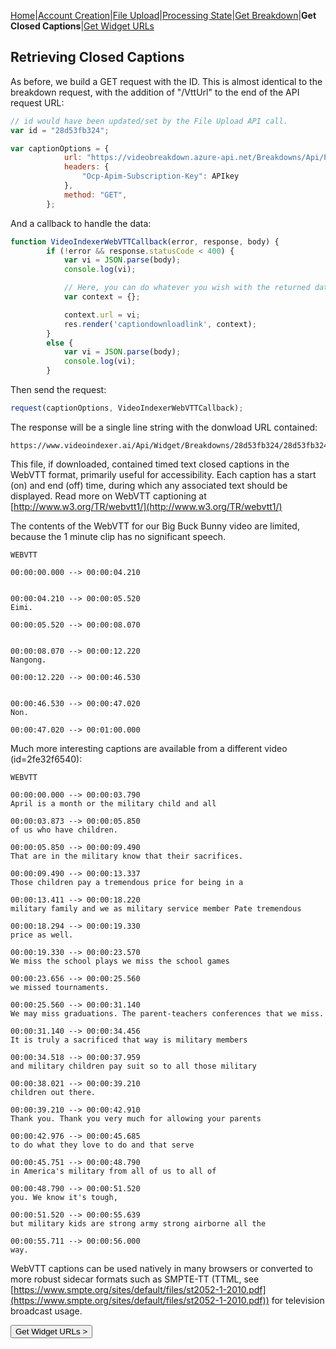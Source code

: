 [Home](https://jaegermeiste.github.io/MSCognitiveServicesHowToGuide/)|[Account Creation](https://jaegermeiste.github.io/MSCognitiveServicesHowToGuide/AccountCreation)|[File Upload](https://jaegermeiste.github.io/MSCognitiveServicesHowToGuide/FileUpload)|[Processing State](https://jaegermeiste.github.io/MSCognitiveServicesHowToGuide/ProcessingState)|[Get Breakdown](https://jaegermeiste.github.io/MSCognitiveServicesHowToGuide/GetBreakdown)|**Get Closed Captions**|[Get Widget URLs](https://jaegermeiste.github.io/MSCognitiveServicesHowToGuide/GetWidgets)

## Retrieving Closed Captions

As before, we build a GET request with the ID. This is almost identical to the breakdown request, with the addition of "/VttUrl" to the end of the API request URL:
```javascript
// id would have been updated/set by the File Upload API call.
var id = "28d53fb324";

var captionOptions = {
            url: "https://videobreakdown.azure-api.net/Breakdowns/Api/Partner/Breakdowns/" + id + "/VttUrl",
            headers: {
                "Ocp-Apim-Subscription-Key": APIkey
            },
            method: "GET",
        };
```

And a callback to handle the data:
```javascript
function VideoIndexerWebVTTCallback(error, response, body) {
        if (!error && response.statusCode < 400) {
            var vi = JSON.parse(body);
            console.log(vi);

            // Here, you can do whatever you wish with the returned data.
            var context = {};

            context.url = vi;
            res.render('captiondownloadlink', context);
        }
        else {
            var vi = JSON.parse(body);
            console.log(vi);
        }
```

Then send the request:
```javascript
request(captionOptions, VideoIndexerWebVTTCallback);
```

The response will be a single line string with the donwload URL contained:
```url
https://www.videoindexer.ai/Api/Widget/Breakdowns/28d53fb324/28d53fb324/Vtt
```

This file, if downloaded, contained timed text closed captions in the WebVTT format, primarily useful for accessibility. Each caption has a start (on) and end (off) time, during which any associated text should be displayed. Read more on WebVTT captioning at [http://www.w3.org/TR/webvtt1/](http://www.w3.org/TR/webvtt1/)

The contents of the WebVTT for our Big Buck Bunny video are limited, because the 1 minute clip has no significant speech.
```
WEBVTT

00:00:00.000 --> 00:00:04.210


00:00:04.210 --> 00:00:05.520
Eimi.

00:00:05.520 --> 00:00:08.070


00:00:08.070 --> 00:00:12.220
Nangong.

00:00:12.220 --> 00:00:46.530


00:00:46.530 --> 00:00:47.020
Non.

00:00:47.020 --> 00:01:00.000
```

Much more interesting captions are available from a different video (id=2fe32f6540):
```
WEBVTT

00:00:00.000 --> 00:00:03.790
April is a month or the military child and all

00:00:03.873 --> 00:00:05.850
of us who have children.

00:00:05.850 --> 00:00:09.490
That are in the military know that their sacrifices.

00:00:09.490 --> 00:00:13.337
Those children pay a tremendous price for being in a

00:00:13.411 --> 00:00:18.220
military family and we as military service member Pate tremendous

00:00:18.294 --> 00:00:19.330
price as well.

00:00:19.330 --> 00:00:23.570
We miss the school plays we miss the school games

00:00:23.656 --> 00:00:25.560
we missed tournaments.

00:00:25.560 --> 00:00:31.140
We may miss graduations. The parent-teachers conferences that we miss.

00:00:31.140 --> 00:00:34.456
It is truly a sacrificed that way is military members

00:00:34.518 --> 00:00:37.959
and military children pay suit so to all those military

00:00:38.021 --> 00:00:39.210
children out there.

00:00:39.210 --> 00:00:42.910
Thank you. Thank you very much for allowing your parents

00:00:42.976 --> 00:00:45.685
to do what they love to do and that serve

00:00:45.751 --> 00:00:48.790
in America's military from all of us to all of

00:00:48.790 --> 00:00:51.520
you. We know it's tough,

00:00:51.520 --> 00:00:55.639
but military kids are strong army strong airborne all the

00:00:55.711 --> 00:00:56.000
way.
```
WebVTT captions can be used natively in many browsers or converted to more robust sidecar formats such as SMPTE-TT (TTML, see [https://www.smpte.org/sites/default/files/st2052-1-2010.pdf](https://www.smpte.org/sites/default/files/st2052-1-2010.pdf)) for television broadcast usage.

<form action="https://jaegermeiste.github.io/MSCognitiveServicesHowToGuide/GetWidgets">
    <input type="submit" value="Get Widget URLs >" />
</form>
